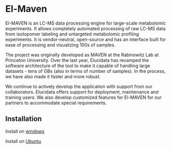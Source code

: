 El-Maven
=====

El-MAVEN is an LC-MS data processing engine for large-scale metabolomic experiments. It allows completely automated processing of raw LC-MS data from isotopomer labeling and untargeted metabolomic profiling experiments. It is vendor-neutral, open-source and has an interface built for ease of processing and visualizing 100s of samples.

The project was originally developed as MAVEN at the Rabinowitz Lab at Princeton University. Over the last year, Elucidata has revamped the software architecture of the tool to make it capable of handling large datasets - tens of GBs (also in terms of number of samples). In the process, we have also made it faster and more robust.

We continue to actively develop the application with support from our collaborators. Elucidata offers support for deployment, maintenance and training users. We also develop customized features for El-MAVEN for our partners to accommodate special requirements.



## Installation
Install on [windows](http://localhost:4000/main/2016/02/12/windows-installation.html)

Install on [Ubuntu](http://localhost:4000/main/2016/02/12/ubuntu-installation.html)
